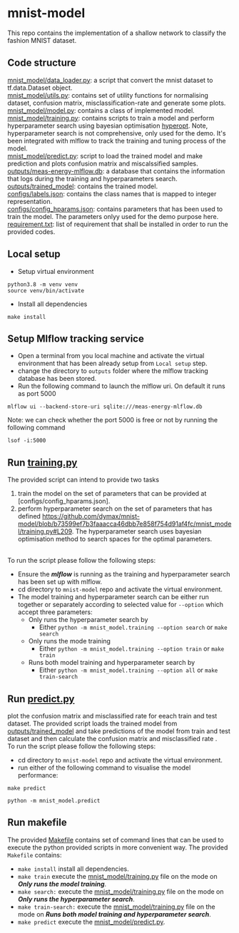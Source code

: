 # mnist-model
This repo contains the implementation of a shallow network to classify the fashion MNIST dataset.

## Code structure
[mnist_model/data_loader.py](mnist_model/data_loader.py): a script that convert the mnist dataset to tf.data.Dataset object. <br>
[mnist_model/utils.py](mnist_model/utils.py): contains set of utility functions for normalising dataset, confusion matrix, misclassification-rate  and generate some plots. <br>
[mnist_model/model.py](mnist_model/model.py): contains a class of implemented model. <br>
[mnist_model/training.py](mnist_model/training.py): contains scripts to train a model and perform hyperparameter search using bayesian optimisation [hyperopt](https://github.com/hyperopt/hyperopt). Note, hyperparameter search is not comprehensive, only used for the demo. It's been integrated with mlflow to track the training and tuning process of the model. <br>
[mnist_model/predict.py](mnist_model/predict.py): script to load the trained model and make prediction and plots confusion matrix and miscalssified samples. <br>
[outputs/meas-energy-mlflow.db](outputs/meas-energy-mlflow.db): a database that contains the information that logs during the training and hyperparameters search. <br>
[outputs/trained_model](outputs/trained_model): contains the trained model. <br>
[configs/labels.json](configs/labels.json): contains the class names that is mapped to integer representation. <br>
[configs/config_hparams.json](configs/config_hparams.json): contains parameters that has been used to train the model. The parameters onlyy used for the demo purpose here. <br>
[requirement.txt](requirement.txt): list of requirement that shall be installed in order to run the provided codes.

## Local setup 
- Setup virtual environment   
```commandline
python3.8 -m venv venv 
source venv/bin/activate 
```
- Install all dependencies 
```commandline
make install
```

## Setup Mlflow tracking service 
- Open a terminal from you local machine and activate the virtual environment that has been already setup from `Local setup` step.
- change the directory to `outputs` folder where the mlflow tracking database has been stored.
- Run the following command to launch the mlflow uri. On default it runs as port 5000 
```commandline
mlflow ui --backend-store-uri sqlite:///meas-energy-mlflow.db
```
Note: we can check whether the port 5000 is free or not by running the following command
```commandline
lsof -i:5000
```
## Run [training.py](mnist_model/training.py)
The provided script can intend to provide two tasks
1. train the model on the set of parameters that can be provided at [configs/config_hparams.json]. 
2. perform hyperparameter search on the set of parameters that has defined https://github.com/dymax/mnist-model/blob/b73599ef7b3faaacca46dbb7e858f754d91af4fc/mnist_model/training.py#L209. The hyperparameter search uses bayesian optimisation method to search spaces for the optimal parameters. <br> </br>

To run the script please follow the following steps:
- Ensure the ___mlflow___ is running as the training and hyperparameter search has been set up with mlflow.
- cd directory to `mnist-model` repo and activate the virtual environment.
- The model training and hyperparameter search can be either run together or separately according to selected value for `--option` which accept three parameters:
  - Only runs the hyperparameter search by
    - Either `python -m mnist_model.training --option search` or `make search` 
  - Only runs the mode training
    - Either `python -m mnist_model.training --option train` or `make train`
  - Runs both model training and hyperparameter search by 
    - Either `python -m mnist_model.training --option all` or `make train-search`

## Run [predict.py](mnist_model/predict.py)
plot the confusion matrix and misclassified rate for eeach train and test dataset. The provided script loads the trained model from [outputs/trained_model](outputs/trained_model) and take predictions of the model from train and test dataset and then calculate the confusion matrix and misclassified rate . <br>
To run the script please follow the following steps:
- cd directory to `mnist-model` repo and activate the virtual environment.
- run either of the following command to visualise the model performance:
```option 1
make predict
```
```option 2
python -m mnist_model.predict
```

## Run makefile 
The provided [Makefile](Makefile) contains set of command lines that can be used to execute the python provided scripts in more convenient way. The provided `Makefile` contains:
- `make install` install all dependencies.
- `make train` execute the [mnist_model/training.py](mnist_model/training.py) file on the mode on ___Only runs the model training___. <br>
- `make search:` execute the [mnist_model/training.py](mnist_model/training.py) file on the mode on ___Only runs the hyperparameter search___. <br>
- `make train-search:` execute the [mnist_model/training.py](mnist_model/training.py) file on the mode on ___Runs both model training and hyperparameter search___. <br>
- `make predict` execute the [mnist_model/predict.py](mnist_model/predict.py). <br>






